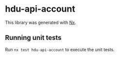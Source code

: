 # hdu-api-account

This library was generated with [Nx](https://nx.dev).

## Running unit tests

Run `nx test hdu-api-account` to execute the unit tests.
